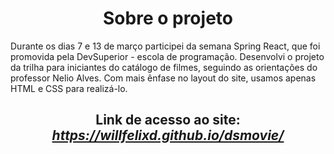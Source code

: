 <div>
  <h1 align="center">
    Sobre o projeto
  </h1>
</div>

<p>
  Durante os dias 7 e 13 de março participei da semana Spring React, que foi promovida pela DevSuperior - escola de programação. Desenvolvi o projeto da trilha para iniciantes do catálogo de filmes, seguindo as orientações do professor Nelio Alves. Com mais ênfase no layout do site, usamos apenas HTML e CSS para realizá-lo.
</p>

<div>
  <h2 align="center"> Link de acesso ao site: <a href="https://willfelixd.github.io/dsmovie/"><i>https://willfelixd.github.io/dsmovie/</i></a></h2>
</div>
 
